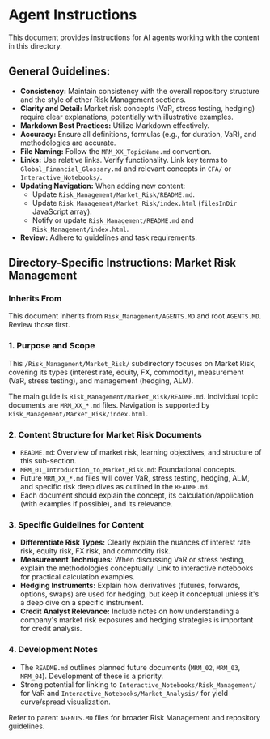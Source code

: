 # Agent Instructions

This document provides instructions for AI agents working with the content in this directory.

## General Guidelines:

*   **Consistency:** Maintain consistency with the overall repository structure and the style of other Risk Management sections.
*   **Clarity and Detail:** Market risk concepts (VaR, stress testing, hedging) require clear explanations, potentially with illustrative examples.
*   **Markdown Best Practices:** Utilize Markdown effectively.
*   **Accuracy:** Ensure all definitions, formulas (e.g., for duration, VaR), and methodologies are accurate.
*   **File Naming:** Follow the `MRM_XX_TopicName.md` convention.
*   **Links:** Use relative links. Verify functionality. Link key terms to `Global_Financial_Glossary.md` and relevant concepts in `CFA/` or `Interactive_Notebooks/`.
*   **Updating Navigation:** When adding new content:
    *   Update `Risk_Management/Market_Risk/README.md`.
    *   Update `Risk_Management/Market_Risk/index.html` (`filesInDir` JavaScript array).
    *   Notify or update `Risk_Management/README.md` and `Risk_Management/index.html`.
*   **Review:** Adhere to guidelines and task requirements.

## Directory-Specific Instructions: Market Risk Management

### Inherits From
This document inherits from `Risk_Management/AGENTS.MD` and root `AGENTS.MD`. Review those first.

### 1. Purpose and Scope
This `/Risk_Management/Market_Risk/` subdirectory focuses on Market Risk, covering its types (interest rate, equity, FX, commodity), measurement (VaR, stress testing), and management (hedging, ALM).

The main guide is `Risk_Management/Market_Risk/README.md`.
Individual topic documents are `MRM_XX_*.md` files.
Navigation is supported by `Risk_Management/Market_Risk/index.html`.

### 2. Content Structure for Market Risk Documents
*   `README.md`: Overview of market risk, learning objectives, and structure of this sub-section.
*   `MRM_01_Introduction_to_Market_Risk.md`: Foundational concepts.
*   Future `MRM_XX_*.md` files will cover VaR, stress testing, hedging, ALM, and specific risk deep dives as outlined in the `README.md`.
*   Each document should explain the concept, its calculation/application (with examples if possible), and its relevance.

### 3. Specific Guidelines for Content
*   **Differentiate Risk Types:** Clearly explain the nuances of interest rate risk, equity risk, FX risk, and commodity risk.
*   **Measurement Techniques:** When discussing VaR or stress testing, explain the methodologies conceptually. Link to interactive notebooks for practical calculation examples.
*   **Hedging Instruments:** Explain how derivatives (futures, forwards, options, swaps) are used for hedging, but keep it conceptual unless it's a deep dive on a specific instrument.
*   **Credit Analyst Relevance:** Include notes on how understanding a company's market risk exposures and hedging strategies is important for credit analysis.

### 4. Development Notes
*   The `README.md` outlines planned future documents (`MRM_02`, `MRM_03`, `MRM_04`). Development of these is a priority.
*   Strong potential for linking to `Interactive_Notebooks/Risk_Management/` for VaR and `Interactive_Notebooks/Market_Analysis/` for yield curve/spread visualization.

Refer to parent `AGENTS.MD` files for broader Risk Management and repository guidelines.
